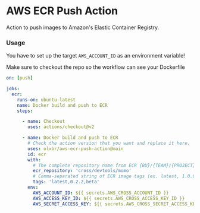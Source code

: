 # AWS ECR Push Action
Action to push images to Amazon's Elastic Container Registry.

### Usage

You have to set up the target `AWS_ACCOUNT_ID` as an environment variable!

Make sure to checkout the repo so the workflow can see your Dockerfile


```yaml
on: [push]

jobs:
  ecr:
    runs-on: ubuntu-latest
    name: Docker build and push to ECR
    steps:

      - name: Checkout
        uses: actions/checkout@v2

      - name: Docker build and push to ECR
        # Check the action version that you want and replace it here.
        uses: olxbr/aws-ecr-push-action@main
        id: ecr
        with:
          # The complete repository name from ECR {BU}/{TEAM}/{PROJECT} (ex. cross/devtools/devtools-scripts).
          ecr_repository: 'cross/devtools/momo'
          # Comma-separated string of ECR image tags (ex. latest, 1.0.0)
          tags: 'latest,0.2.2,beta'
        env:
          AWS_ACCOUNT_ID: ${{ secrets.AWS_CROSS_ACCOUNT_ID }}
          AWS_ACCESS_KEY_ID: ${{ secrets.AWS_CROSS_ACCESS_KEY_ID }}
          AWS_SECRET_ACCESS_KEY: ${{ secrets.AWS_CROSS_SECRET_ACCESS_KEY }}

```

